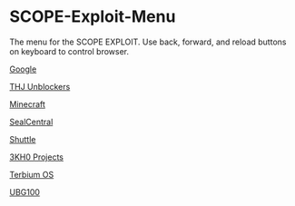# SCOPE-Exploit-Menu
The menu for the SCOPE EXPLOIT.
Use back, forward, and reload buttons on keyboard to control browser.

[Google](https://google.com)

[THJ Unblockers](https://www.thjunblockers.com/home)

[Minecraft](https://precisionclient.vercel.app/)

[SealCentral](https://sites.google.com/view/sealcentral/home)

[Shuttle](https://amethysts.tech/games)

[3KH0 Projects](https://rileys-name-is-bruuuuuuuuuuuuh.netlify.app/projects.html)

[Terbium OS](https://mathshard.xyz/)

[UBG100](https://ubg100.bitbucket.io/)
